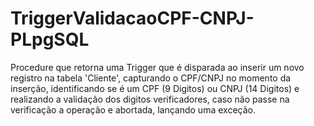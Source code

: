 # TriggerValidacaoCPF-CNPJ-PLpgSQL

Procedure que retorna uma Trigger que é disparada ao inserir um novo registro na tabela 'Cliente', capturando o CPF/CNPJ no momento da inserção, identificando se é um CPF (9 Digitos) ou CNPJ (14 Digitos) e realizando a validação dos digitos verificadores, caso não passe na verificação a operação e abortada, lançando uma exceção.
